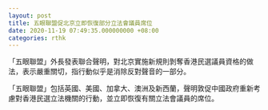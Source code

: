```yaml
---
layout: post
title: 五眼聯盟促北京立即恢復部分立法會議員席位
date: 2020-11-19 07:49:35.000000000 +08:00
categories: rthk
---
```


「五眼聯盟」外長發表聯合聲明，對北京實施新規則剝奪香港民選議員資格的做法，表示嚴重關切，指行動似乎是消除反對聲音的一部分。

「五眼聯盟」包括英國、美國、加拿大、澳洲及新西蘭，聲明敦促中國政府重新考慮對香港民選立法機關的行動，並立即恢復有關立法會議員的席位。
